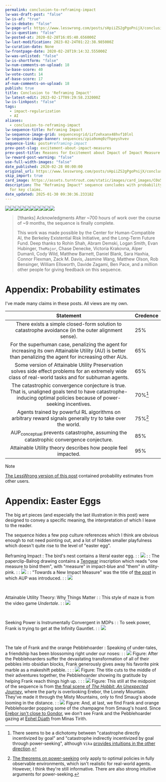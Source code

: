 ```yaml
---
permalink: conclusion-to-reframing-impact
lw-was-draft-post: "false"
lw-is-af: "true"
lw-is-debate: "false"
lw-page-url: https://www.lesswrong.com/posts/sHpiiZS2gPgoPnijX/conclusion-to-reframing-impact
lw-is-question: "false"
lw-posted-at: 2020-02-28T16:05:40.656000Z
lw-last-modification: 2023-02-24T01:22:38.985000Z
lw-curation-date: None
lw-frontpage-date: 2020-02-28T19:14:32.555000Z
lw-was-unlisted: "false"
lw-is-shortform: "false"
lw-num-comments-on-upload: 18
lw-base-score: 40
lw-vote-count: 14
af-base-score: 17
af-num-comments-on-upload: 18
publish: true
title: Conclusion to 'Reframing Impact'
lw-latest-edit: 2023-02-17T09:29:58.232000Z
lw-is-linkpost: "false"
tags:
  - impact-regularization
  - AI
aliases:
  - conclusion-to-reframing-impact
lw-sequence-title: Reframing Impact
lw-sequence-image-grid: sequencesgrid/izfzehxanx48hvf10lnl
lw-sequence-image-banner: sequences/zpia9omq0zfhpeyshvev
sequence-link: posts#reframing-impact
prev-post-slug: excitement-about-impact-measures
prev-post-title: Reasons for Excitement about Impact of Impact Measure Research
lw-reward-post-warning: "false"
use-full-width-images: "false"
date_published: 2020-02-28 00:00:00
original_url: https://www.lesswrong.com/posts/sHpiiZS2gPgoPnijX/conclusion-to-reframing-impact
skip_import: true
card_image: https://assets.turntrout.com/static/images/card_images/C0o5g91.png
description: The "Reframing Impact" sequence concludes with probability estimates
  for key claims.
date_updated: 2025-01-30 09:30:36.233182
---
```






![](https://assets.turntrout.com/static/images/posts/pbmk8ndyip6nyu4ntf6z.avif)![](https://assets.turntrout.com/static/images/posts/icddpmwoxx5ftcysxo8k.avif)![](https://assets.turntrout.com/static/images/posts/mxhzcdashtl5euloeolx.avif)![](https://assets.turntrout.com/static/images/posts/d1mqg6p4ghuweu4sth5u.avif)![](https://assets.turntrout.com/static/images/posts/veypvrfwfr1xwwz4zx8m.avif)![](https://assets.turntrout.com/static/images/posts/qanem2tu332ayspkhutk.avif)![](https://assets.turntrout.com/static/images/posts/lza8s3ncwyioba7gn5kc.avif)![](https://assets.turntrout.com/static/images/posts/h14cfepf9ggi4hnx6ub1.avif)![](https://assets.turntrout.com/static/images/posts/w4iaoloixtlxhc26zy67.avif)![](https://assets.turntrout.com/static/images/posts/sr4u489gcv8jfltydthi.avif)

> [!thanks] Acknowledgments
> After ~700 hours of work over the course of ~9 months, the sequence is finally complete.
>
> This work was made possible by the Center for Human-Compatible AI, the Berkeley Existential Risk Initiative, and the Long-Term Future Fund. Deep thanks to Rohin Shah, Abram Demski, Logan Smith, Evan Hubinger, `TheMajor`, Chase Denecke, Victoria Krakovna, Alper Dumanli, Cody Wild, Matthew Barnett, Daniel Blank, Sara Haxhia, Connor Flexman, Zack M. Davis, Jasmine Wang, Matthew Olson, Rob Bensinger, William Ellsworth, Davide Zagami, Ben Pace, and a million other people for giving feedback on this sequence.

# Appendix: Probability estimates

I've made many claims in these posts. All views are my own.

| Statement | Credence |
|:---------:|:---------|
| There exists a simple closed-form solution to catastrophe avoidance (in the outer alignment sense). | 25% |
| For the superhuman case, penalizing the agent for increasing its own Attainable Utility (AU) is better than penalizing the agent for increasing other AUs. | 65% |
| Some version of Attainable Utility Preservation solves side effect problems for an extremely wide class of real-world tasks and for subhuman agents. | 65% |
| The catastrophic convergence conjecture is true. That is, unaligned goals tend to have catastrophe-inducing optimal policies because of power-seeking incentives. | 70%[^ccc] |
| Agents trained by powerful RL algorithms on arbitrary reward signals generally try to take over the world. | 75%[^power] |
| AUP<sub>conceptual</sub> prevents catastrophe, assuming the catastrophic convergence conjecture. | 85% |
| Attainable Utility theory describes how people feel impacted. | 95% |

[^power]: [The theorems on power-seeking](https://arxiv.org/abs/1912.01683) only apply to optimal policies in fully observable environments, which isn't realistic for real-world agents. However, I think they're still informative. There are also strong intuitive arguments for power-seeking.

[^ccc]: There seems to be a dichotomy between "catastrophe directly incentivized by goal" and "catastrophe indirectly incentivized by goal through power-seeking", although `Vika` [provides intuitions in the other direction](https://www.lesswrong.com/posts/sHpiiZS2gPgoPnijX/conclusion-to-reframing-impact?commentId=6sxBzsh8yfwnPk4iH#6sxBzsh8yfwnPk4iH).

> [!note]
> [The LessWrong version of this post](https://www.lesswrong.com/posts/sHpiiZS2gPgoPnijX/conclusion-to-reframing-impact) contained probability estimates from other users.

# Appendix: Easter Eggs

The big art pieces (and especially the last illustration in this post) were designed to convey a specific meaning, the interpretation of which I leave to the reader.

The sequence hides a few pop culture references which I think are obvious enough to not need pointing out, and a lot of hidden smaller playfulness which doesn't quite rise to the level of "easter egg".

Reframing Impact
: The bird's nest contains a literal easter egg.
:
: ![](https://assets.turntrout.com/static/images/posts/hdlkd44jvawsxgpthbgi.avif)
:
: The paperclip-Balrog drawing contains a [Tengwar](https://en.wikipedia.org/wiki/Tengwar) inscription which reads "one measure to bind them", with "measure" in impact-blue and "them" in utility-pink.
:
: ![](https://assets.turntrout.com/static/images/posts/v7pzpzvi342b3svksbag.avif)
:
: "Towards a New Impact Measure" was the title of [the post](/towards-a-new-impact-measure) in which AUP was introduced.
:
: ![](https://assets.turntrout.com/static/images/posts/ynwdidys1i7yopyqerfh.avif)

<br/>

Attainable Utility Theory: Why Things Matter
:
: This style of maze is from the video game _Undertale_.
:
: ![](https://assets.turntrout.com/static/images/posts/olz9peoa2krvvorlgdn8.avif)

<br/>

Seeking Power is Instrumentally Convergent in MDPs
:
: To seek power, Frank is trying to get at the Infinity Gauntlet.
:
: ![](https://assets.turntrout.com/static/images/posts/pdqrmsxtawdzt2c7idez.avif)

<br/>

The tale of Frank and the orange Pebblehoarder
: Speaking of under-tales, a friendship has been blossoming right under our noses:
:
: ![](https://assets.turntrout.com/static/images/posts/dfog9czq2wdboz8m0dpv.avif)
Figure: After the Pebblehoarders suffer the devastating transformation of all of their pebbles into obsidian blocks, Frank generously gives away his favorite pink marble as a makeshift pebble.
:
:
: ![](https://assets.turntrout.com/static/images/posts/id8zdpzvvjsyyi9a9hfe.avif)
Figure: The title cuts to the middle of their adventures together, the Pebblehoarder showing its gratitude by helping Frank reach things high up.
:
:
: ![](https://assets.turntrout.com/static/images/posts/mx5gc86qpthgbzeypfw9.avif)
Figure: This still at the midpoint of the sequence is from [the final scene of _The Hobbit: An Unexpected Journey_](https://www.youtube.com/watch?v=KEegn1R601M), where the party is overlooking Erebor, the Lonely Mountain. They've made it through the Misty Mountains, only to find Smaug's abode looming in the distance.
:
: ![](https://assets.turntrout.com/static/images/posts/jdcmcy4bzxggxdallwok.avif)
Figure: And, at last, we find Frank and orange Pebblehoarder popping some of the champagne from Smaug's hoard. Since [Erebor isn't close to Gondor](https://assets.turntrout.com/static/images/posts/Map-of-Middle-Earth-lord-of-the-rings-2329809-1600-1200.avif), we don't see Frank and the Pebblehoarder gazing at [Ephel Dúath](https://en.wikipedia.org/wiki/Mordor#Geography) from Minas Tirith.
